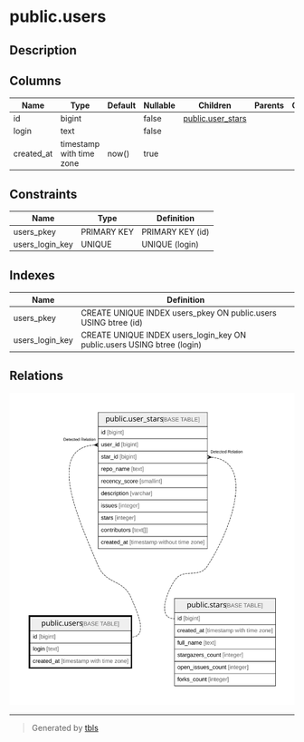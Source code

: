 # public.users

## Description

## Columns

| Name       | Type                     | Default | Nullable | Children                                  | Parents | Comment |
| ---------- | ------------------------ | ------- | -------- | ----------------------------------------- | ------- | ------- |
| id         | bigint                   |         | false    | [public.user_stars](public.user_stars.md) |         |         |
| login      | text                     |         | false    |                                           |         |         |
| created_at | timestamp with time zone | now()   | true     |                                           |         |         |

## Constraints

| Name            | Type        | Definition       |
| --------------- | ----------- | ---------------- |
| users_pkey      | PRIMARY KEY | PRIMARY KEY (id) |
| users_login_key | UNIQUE      | UNIQUE (login)   |

## Indexes

| Name            | Definition                                                              |
| --------------- | ----------------------------------------------------------------------- |
| users_pkey      | CREATE UNIQUE INDEX users_pkey ON public.users USING btree (id)         |
| users_login_key | CREATE UNIQUE INDEX users_login_key ON public.users USING btree (login) |

## Relations

![er](public.users.svg)

---

> Generated by [tbls](https://github.com/k1LoW/tbls)
